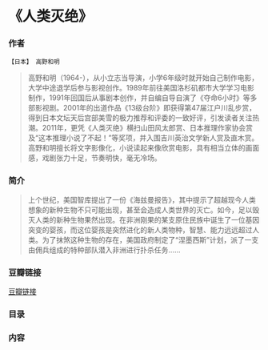 《人类灭绝》
=============================

### 作者
    【日本】 高野和明 

> 高野和明（1964-），从小立志当导演，小学6年级时就开始自己制作电影，大学中途退学后参与影视创作。1989年前往美国洛杉矶都市大学学习电影制作，1991年回国后从事剧本创作，并自编自导自演了《夺命6小时》等多部影视剧。2001年的出道作品《13级台阶》即获得第47届江户川乱步赏，得到日本文坛天后宫部美雪的极力推荐和评委的一致好评，引发读者关注热潮。2011年，更凭《人类灭绝》横扫山田风太郎赏、日本推理作家协会赏及“这本推理小说了不起！”等奖项，并入围吉川英治文学新人赏及直木赏。高野和明擅长将文字影像化，小说读起来像欣赏电影，具有相当立体的画面感，戏剧张力十足，节奏明快，毫无冷场。

### 简介
> 上个世纪，美国智库提出了一份《海兹曼报告》，其中提示了超越现今人类想象的新种生物不只可能出现，甚至会造成人类世界的灭亡。如今，足以毁灭人类的新种生物果然出现。在非洲刚果的某支原住民族中诞生了一位基因突变的婴孩，而这位婴孩是突然进化的新人类物种，智慧、能力远远超过人类。为了抹煞这种生物的存在，美国政府制定了“涅墨西斯”计划，派了一支由佣兵组成的特种部队潜入非洲进行扑杀任务……

### 豆瓣链接
  [豆瓣链接](http://book.douban.com/subject/26046043/)

### 目录

### 内容 
